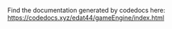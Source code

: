 Find the documentation generated by codedocs here: https://codedocs.xyz/edat44/gameEngine/index.html